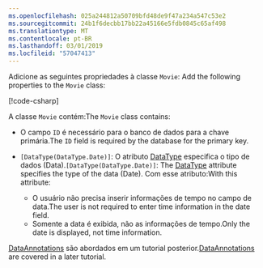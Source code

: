 ```yaml
---
ms.openlocfilehash: 025a244812a50709bfd48de9f47a234a547c53e2
ms.sourcegitcommit: 24b1f6decbb17bb22a45166e5fdb0845c65af498
ms.translationtype: MT
ms.contentlocale: pt-BR
ms.lasthandoff: 03/01/2019
ms.locfileid: "57047413"
---
```

<span data-ttu-id="0b3b2-101"><!-- THIS INCLUDE USED BY MVC AND RP --> Adicione as seguintes propriedades à classe `Movie`:</span><span class="sxs-lookup"><span data-stu-id="0b3b2-101"><!-- THIS INCLUDE USED BY MVC AND RP --> Add the following properties to the `Movie` class:</span></span>

[!code-csharp[](~/tutorials/razor-pages/razor-pages-start/sample/RazorPagesMovie22/Models/Movie.cs?name=snippet1)]

<span data-ttu-id="0b3b2-102">A classe `Movie` contém:</span><span class="sxs-lookup"><span data-stu-id="0b3b2-102">The `Movie` class contains:</span></span>

* <span data-ttu-id="0b3b2-103">O campo `ID` é necessário para o banco de dados para a chave primária.</span><span class="sxs-lookup"><span data-stu-id="0b3b2-103">The `ID` field is required by the database for the primary key.</span></span>
* <span data-ttu-id="0b3b2-104">`[DataType(DataType.Date)]`:  O atributo [DataType](/dotnet/api/microsoft.aspnetcore.mvc.dataannotations.internal.datatypeattributeadapter) especifica o tipo de dados (Data).</span><span class="sxs-lookup"><span data-stu-id="0b3b2-104">`[DataType(DataType.Date)]`:  The [DataType](/dotnet/api/microsoft.aspnetcore.mvc.dataannotations.internal.datatypeattributeadapter) attribute specifies the type of the data (Date).</span></span> <span data-ttu-id="0b3b2-105">Com esse atributo:</span><span class="sxs-lookup"><span data-stu-id="0b3b2-105">With this attribute:</span></span>

  * <span data-ttu-id="0b3b2-106">O usuário não precisa inserir informações de tempo no campo de data.</span><span class="sxs-lookup"><span data-stu-id="0b3b2-106">The user is not required to enter time information in the date field.</span></span>
  * <span data-ttu-id="0b3b2-107">Somente a data é exibida, não as informações de tempo.</span><span class="sxs-lookup"><span data-stu-id="0b3b2-107">Only the date is displayed, not time information.</span></span>

<span data-ttu-id="0b3b2-108">[DataAnnotations](/dotnet/api/system.componentmodel.dataannotations) são abordados em um tutorial posterior.</span><span class="sxs-lookup"><span data-stu-id="0b3b2-108">[DataAnnotations](/dotnet/api/system.componentmodel.dataannotations) are covered in a later tutorial.</span></span>